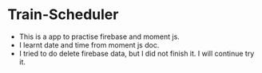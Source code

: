 # Train-Scheduler
* This is a app to practise firebase and moment js.
* I learnt date and time from moment js doc.
* I tried to do delete firebase data,  but I did not finish it. I will continue try it.
